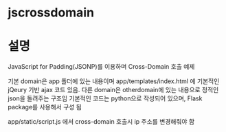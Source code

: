 # jscrossdomain

# 설명 
JavaScript for Padding(JSONP)를 이용하며 Cross-Domain 호출 예제 

기본 domain은 app 폴더에 있는 내용이며 app/templates/index.html 에 기본적인 jQeury 기반 ajax 코드 있음.
다른 domain은 otherdomain에 있는 내용으로 정적인 json을 돌려주는 구조임 
기본적인 코드는 python으로 작성되어 있으며, Flask package를 사용해서 구성 됨 

app/static/script.js 에서 cross-domain 호출시 ip 주소를 변경해줘야 함 


